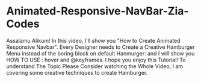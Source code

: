 # Animated-Responsive-NavBar-Zia-Codes
Assalamu Alikum! In this video, I'll show you "How to Create Animated Responsive Navbar". Every Designer needs to Create a Creative Hamburger Menu instead of the boring block on default Hanmurger: and I will show you HOW TO USE : hover and @keyframes. I hope you enjoy this Tutorial! To understand The Topic Please Consider watching the Whole Video, I am covering some creative techniques to create Hamburger.
